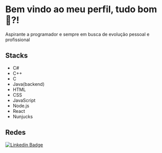 # Bem vindo ao meu perfil, tudo bom 🚀?!

Aspirante a programador e sempre em busca de evolução pessoal e profissional

## Stacks

- C# 
- C++ 
- C 
- Java(backend)
- HTML 
- CSS 
- JavaScript 
- Node.js 
- React 
- Nunjucks

## Redes

[![Linkedin Badge](https://img.shields.io/badge/-Diego%20Fernandes-6633cc?style=flat-square&logo=Linkedin&logoColor=white&link=https://www.linkedin.com/in/diego-schell-fernandes/)](https://www.linkedin.com/in/caiohrff/) 
